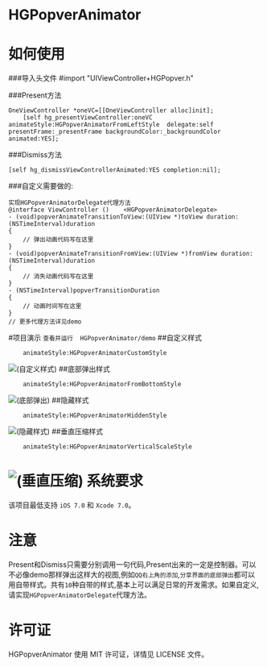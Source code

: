 HGPopverAnimator
==============
如何使用
==============
###导入头文件
	#import "UIViewController+HGPopver.h"

###Present方法
```
OneViewController *oneVC=[[OneViewController alloc]init];
	[self hg_presentViewController:oneVC animateStyle:HGPopverAnimatorFromLeftStyle  delegate:self presentFrame:_presentFrame backgroundColor:_backgroundColor animated:YES];
```

###Dismiss方法
```
[self hg_dismissViewControllerAnimated:YES completion:nil];
```
###自定义需要做的:
```
实现HGPopverAnimatorDelegate代理方法
@interface ViewController ()	<HGPopverAnimatorDelegate>
- (void)popverAnimateTransitionToView:(UIView *)toView duration:(NSTimeInterval)duration
{
	// 弹出动画代码写在这里
}
- (void)popverAnimateTransitionFromView:(UIView *)fromView duration:(NSTimeInterval)duration
{
	// 消失动画代码写在这里
}
- (NSTimeInterval)popverTransitionDuration
{
    // 动画时间写在这里
}
// 更多代理方法详见demo
```
#项目演示
`查看并运行 	HGPopverAnimator/demo`
##自定义样式
```
	animateStyle:HGPopverAnimatorCustomStyle
```
![(自定义样式)](http://files.cnblogs.com/files/zhahao/%E8%87%AA%E5%AE%9A%E4%B9%89%E6%A0%B7%E5%BC%8F.gif)
##底部弹出样式
```
	animateStyle:HGPopverAnimatorFromBottomStyle
```
![(底部弹出)](http://files.cnblogs.com/files/zhahao/%E5%BA%95%E9%83%A8%E5%BC%B9%E5%87%BA.gif)
##隐藏样式
```
	animateStyle:HGPopverAnimatorHiddenStyle
```
![(隐藏样式)](http://files.cnblogs.com/files/zhahao/%E9%9A%90%E8%97%8F%E6%A0%B7%E5%BC%8F.gif)
##垂直压缩样式
```
	animateStyle:HGPopverAnimatorVerticalScaleStyle
```
![(垂直压缩)](http://files.cnblogs.com/files/zhahao/%E5%9E%82%E7%9B%B4%E5%8E%8B%E7%BC%A9%E6%A0%B7%E5%BC%8F.gif)
系统要求
==============
该项目最低支持 `iOS 7.0` 和 `Xcode 7.0`。


注意
==============
Present和Dismiss只需要分别调用一句代码,Present出来的一定是控制器。可以不必像demo那样弹出这样大的视图,例如`QQ右上角的添加`,`分享界面的底部弹出`都可以用自带样式。共有`10`种自带的样式,基本上可以满足日常的开发需求。如果自定义,请实现`HGPopverAnimatorDelegate`代理方法。


许可证
==============
HGPopverAnimator 使用 MIT 许可证，详情见 LICENSE 文件。